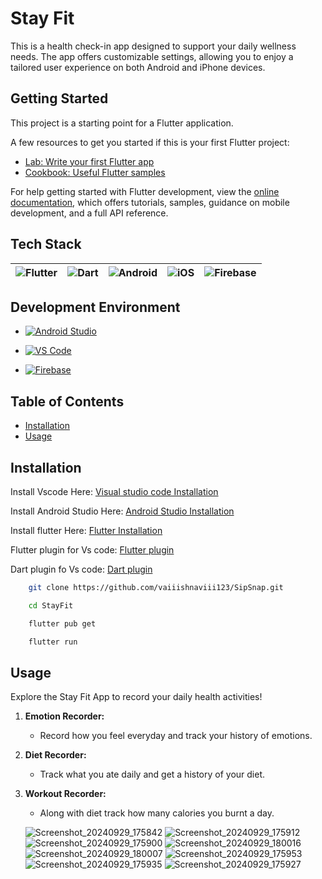 # Stay Fit

This is a health check-in app designed to support your daily wellness needs. The app offers customizable settings, allowing you to enjoy a tailored user experience on both Android and iPhone devices.

## Getting Started

This project is a starting point for a Flutter application.

A few resources to get you started if this is your first Flutter project:

- [Lab: Write your first Flutter app](https://docs.flutter.dev/get-started/codelab)
- [Cookbook: Useful Flutter samples](https://docs.flutter.dev/cookbook)

For help getting started with Flutter development, view the
[online documentation](https://docs.flutter.dev/), which offers tutorials,
samples, guidance on mobile development, and a full API reference.

## Tech Stack

| ![Flutter](https://img.shields.io/badge/Flutter-%2302569B?style=for-the-badge&logo=flutter&logoColor=white) | ![Dart](https://img.shields.io/badge/Dart-%230175C2?style=for-the-badge&logo=dart&logoColor=white) | ![Android](https://img.shields.io/badge/Android-%233DDC84?style=for-the-badge&logo=android&logoColor=white) | ![iOS](https://img.shields.io/badge/iOS-%231575F9?style=for-the-badge&logo=apple&logoColor=white) | ![Firebase](https://img.shields.io/badge/Firebase-%23FFCA28?style=for-the-badge&logo=firebase&logoColor=black) |
| :------------------------------------------------------------------------------------------------------------: | :------------------------------------------------------------------------------------------: | :-------------------------------------------------------------------------------------------: | :-------------------------------------------------------------------------------------: | :----------------------------------------------------------------------------------------------: |

## Development Environment
- [![Android Studio](https://img.shields.io/badge/Android%20Studio-%233DDC84?style=for-the-badge&logo=android-studio&logoColor=white)](https://developer.android.com/studio)

- [![VS Code](https://img.shields.io/badge/VS%20Code-007ACC?style=for-the-badge&logo=visual-studio-code&logoColor=white)](https://code.visualstudio.com/)
  
- [![Firebase](https://img.shields.io/badge/Firebase-%23FFCA28?style=for-the-badge&logo=firebase&logoColor=black)](https://firebase.google.com/)


## Table of Contents

- [Installation](#installation)
- [Usage](#usage)


## Installation
Install Vscode Here: [Visual studio code Installation](https://code.visualstudio.com/download)

Install Android Studio Here: [Android Studio Installation](https://developer.android.com/studio)

Install flutter Here: [Flutter Installation](https://docs.flutter.dev/get-started/install)

Flutter plugin for Vs code: [Flutter plugin](https://marketplace.visualstudio.com/items?itemName=Dart-Code.flutter)

Dart plugin fo Vs code: [Dart plugin](https://marketplace.visualstudio.com/items?itemName=Dart-Code.dart-code)


```bash 
    git clone https://github.com/vaiiishnaviii123/SipSnap.git
```

```bash 
    cd StayFit
```

```bash
    flutter pub get
```

```bash
    flutter run
```

## Usage

Explore the Stay Fit App to record your daily health activities!

1. **Emotion Recorder:**
   - Record how you feel everyday and track your history of emotions.

2. **Diet Recorder:**
   - Track what you ate daily and get a history of your diet.

3. **Workout Recorder:**
   - Along with diet track how many calories you burnt a day.



    ![Screenshot_20240929_175842](https://github.com/user-attachments/assets/6c397b35-02a8-4231-b6a8-4189fd82c0d7)
![Screenshot_20240929_175912](https://github.com/user-attachments/assets/ae845857-e2e0-4a2a-8a32-806eb4449fb5)
![Screenshot_20240929_175900](https://github.com/user-attachments/assets/9c75a7cb-665d-4afd-9523-345e68ffb72b)
![Screenshot_20240929_180016](https://github.com/user-attachments/assets/ea17e232-c28d-4a88-88ff-927853a67737)
![Screenshot_20240929_180007](https://github.com/user-attachments/assets/10c046d3-cacc-4c23-9801-bab3df564c44)
![Screenshot_20240929_175953](https://github.com/user-attachments/assets/4e9ad06b-7202-4234-9a24-6950407f9154)
![Screenshot_20240929_175935](https://github.com/user-attachments/assets/83552589-a536-444a-85b7-34b6f8b9ac91)
![Screenshot_20240929_175927](https://github.com/user-attachments/assets/9ba22075-d254-406f-a05d-e6e0a8c1a0c0)

